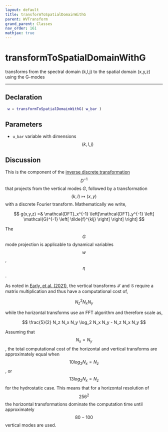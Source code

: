 ```yaml
---
layout: default
title: transformToSpatialDomainWithG
parent: WVTransform
grand_parent: Classes
nav_order: 161
mathjax: true
---
```


#  transformToSpatialDomainWithG

transforms from the spectral domain (k,l,j) to the spatial domain (x,y,z) using the G-modes


---

## Declaration
```matlab
 w = transformToSpatialDomainWithG( w_bar )
```
## Parameters
+ `u_bar`  variable with dimensions $$(k,l,j)$$

## Discussion

This is the component of the [inverse discrete transformation](/mathematical-introduction/transformations.html) $$D^{-1}$$ that projects from the vertical modes $G$, followed by a transformation $$ (k,l) \mapsto (x,y)$$ with a discrete Fourier transform. Mathematically we write,

$$
g(x,y,z) =&  \mathcal{DFT}_x^{-1} \left[\mathcal{DFT}_y^{-1} \left[ \mathcal{G}^{-1} \left[ \tilde{f}^{klj} \right] \right] \right] 
$$

The $$G$$ mode projection is applicable to dynamical variables $$w$$, $$\eta$$.

As noted in [Early, et al. (2021)](https://doi.org/10.1017/jfm.2020.995), the vertical transforms $\mathcal{F}$ and $\mathcal{G}$ require a matrix multiplication and thus have a computational cost of,

$$
N_z^2 N_x N_y
$$  

while the horizontal transforms use an FFT algorithm and therefore scale as,

$$
\frac{5}{2} N_z N_x N_y \log_2 N_x N_y - N_z N_x N_y
$$

Assuming that $$N_x = N_y$$, the total computational cost of the horizontal and vertical transforms are approximately equal when $$10 log_2 N_x = N_z$$ , or $$13 log_2 N_x = N_z$$ for the hydrostatic case. This means that for a horizontal resolution of $$256^2$$ the horizontal transformations dominate the computation time until approximately $$80-100$$ vertical modes are used.


